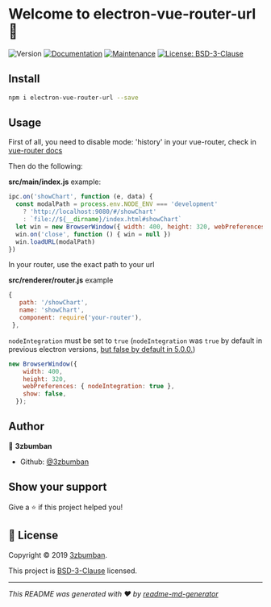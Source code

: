 # Welcome to electron-vue-router-url 👋

![Version](https://img.shields.io/badge/version-1.0.0-blue.svg?cacheSeconds=2592000)
[![Documentation](https://img.shields.io/badge/documentation-yes-brightgreen.svg)](https://github.com/3zbumban/electron-vue-router-url#readme)
[![Maintenance](https://img.shields.io/badge/Maintained%3F-yes-green.svg)](https://github.com/3zbumban/electron-vue-router-url/graphs/commit-activity)
[![License: BSD-3-Clause](https://img.shields.io/badge/License-BSD-3-Clause-yellow.svg)](https://github.com/3zbumban/electron-vue-router-url/blob/master/LICENSE)

## Install

```sh
npm i electron-vue-router-url --save
```

## Usage

First of all, you need to disable mode: 'history' in your vue-router, check in [vue-router docs](https://router.vuejs.org/guide/essentials/history-mode.html)

Then do the following:

**src/main/index.js** example:

```js
ipc.on('showChart', function (e, data) {
  const modalPath = process.env.NODE_ENV === 'development'
    ? 'http://localhost:9080/#/showChart'
    : `file://${__dirname}/index.html#showChart`
  let win = new BrowserWindow({ width: 400, height: 320, webPreferences: {webSecurity: false} })
  win.on('close', function () { win = null })
  win.loadURL(modalPath)
})
```

In your router, use the exact path to your url

**src/renderer/router.js** example

```js
{
   path: '/showChart',
   name: 'showChart',
   component: require('your-router'),
 },
```

`nodeIntegration` must be set to `true` (`nodeIntegration` was `true` by default in previous electron versions, [but false by default in 5.0.0.](https://github.com/electron/electron/pull/16235#issue-241835034))

```js
new BrowserWindow({
    width: 400,
    height: 320,
    webPreferences: { nodeIntegration: true },
    show: false,
  });
```

## Author

👤 **3zbumban**

* Github: [@3zbumban](https://github.com/3zbumban)

## Show your support

Give a ⭐️ if this project helped you!

## 📝 License

Copyright © 2019 [3zbumban](https://github.com/3zbumban).

This project is [BSD-3-Clause](https://github.com/3zbumban/electron-vue-router-url/blob/master/LICENSE) licensed.

***
_This README was generated with ❤️ by [readme-md-generator](https://github.com/kefranabg/readme-md-generator)_
